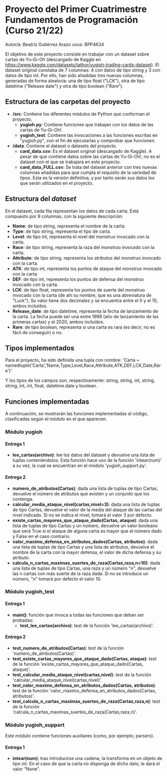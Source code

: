 # Proyecto del Primer Cuatrimestre Fundamentos de Programación (Curso 21/22)
Autor/a: Beatriz Gutiérrez Arazo   uvus: BPP4634

El objetivo de este proyecto consiste en trabajar con un dataset sobre cartas de Yu-Gi-Oh (descargado de Kaggle en https://www.kaggle.com/datasets/tathor/yugioh-trading-cards-dataset). El dataset original constaba de 7 columnas: 4 con datos de tipo string y 3 con datos de tipo int. Por ello, han sido añadidas tres nuevas columnas, generadas de forma aleatoria: una de tipo float ("LCK"), otra de tipo datetime ("Release date") y otra de tipo boolean ("Rare").

## Estructura de las carpetas del proyecto

* **/src**: Contiene los diferentes módulos de Python que conforman el proyecto.
  * **yugioh.py**: Contiene funciones que trabajan con los datos de las cartas de Yu-Gi-Oh!.
  * **yugioh_test**: Contiene las invocaciones a las funciones escritas en "yugioh.py", con el fin de ejecutarlas y comprobar que funcionen.
* **/data**: Contiene el dataset o datasets del proyecto.
  * **card_data.csv**: Es el dataset original (descargado de Kaggle). A pesar de que contiene datos sobre las cartas de Yu-Gi-Oh!, no es el dataset con el que se trabajará en este proyecto.
  * **card_data_FULL.csv**: Se trata del dataset anterior con tres nuevas columnas añadidas para que cumpla el requisito de la variedad de tipos. Esta es la versión definitiva, y por tanto serán sus datos los que serán utilizados en el proyecto.
  
## Estructura del *dataset*

En el dataset, cada fila representan los datos de cada carta. Está compuesto por 9 columnas, con la siguiente descripción:

* **Name**: de tipo string, representa el nombre de la carta.
* **Type**: de tipo string, representa el tipo de carta.
* **Level**: de tipo int, representa el nivel del monstruo invocado con la carta.
* **Race**: de tipo string, representa la raza del monstruo invocado con la carta.
* **Attribute**: de tipo string, representa los atributos del monstruo invocado con la carta.
* **ATK**: de tipo int, representa los puntos de ataque del monstruo invocado con la carta.
* **DEF**: de tipo int, representa los puntos de defensa del monstruo invocado con la carta.
* **LCK**: de tipo float, representa los puntos de suerte del monstruo invocado con la carta (de ahí su nombre, que es una abreviatura de "Luck"). Su valor tiene dos decimales y se encuentra entre el 0 y el 10, ambos incluídos.
* **Release_date**: de tipo datetime, representa la fecha de lanzamiento de la carta. La fecha puede ser una entre 1999 (año de lanzamiento de las primeras cartas) y el 2020, ambos incluídos.
* **Rare**: de tipo boolean, representa si una carta es rara (es decir, no es fácil de conseguir) o no.

## Tipos implementados

Para el proyecto, ha sido definida una tupla con nombre:
'Carta = namedtuple('Carta','Name,Type,Level,Race,Attribute,ATK,DEF,LCK,Date,Rare')'

Y los tipos de los campos son, respectivamente: string, string, int, string, string, int, int, float, datetime.date y boolean.

## Funciones implementadas

A continuación, se mostrarán las funciones implementadas al código, clasificadas según el módulo en el que aparecen.

### Módulo yugioh

#### Entrega 1
* **lee_cartas(archivo)**: lee los datos del dataset y devuelve una lista de tuplas conteniéndolos. Esta función hace uso de la función 'intear(num)' a su vez, la cual se encuentran en el módulo 'yugioh_support.py'.
#### Entrega 2
* **numero_de_atributos(Cartas)**: dada una lista de tuplas de tipo Cartas, devuelve el número de atributos que existen y un conjunto que los contenga.
* **calcular_media_ataque_nivel(cartas,nivel=3)**: dada una lista de tuplas de tipo Cartas, devuelve el valor de la media del ataque de las cartas del nivel indicado. Si no se indica el nivel, tomará el valor 3 por defecto.
* **existe_cartas_mayores_que_ataque_dado(Cartas, ataque)**: dada una lista de tuplas de tipo Cartas y un número, devuelve un valor booleano que será True si el ataque de alguna carta es mayor que el número dado y False en el caso contrario.
* **valor_maximo_defensa_en_atributos_dados(Cartas, atributos)**: dada una lista de tuplas de tipo Cartas y una lista de atributos, devuelve el nombre de la carta con la mayor defensa, el valor de dicha defensa y su atributo.
* **calcula_n_cartas_maximas_suertes_de_raza(Cartas,raza,n=10)**: dada una lista de tuplas de tipo Cartas, una raza y un número "n", devuelve las n cartas con más suerte de la raza dada. Si no se introduce un número, "n" tomará por defecto el valor 10.

### Módulo yugioh_test

#### Entrega 1
* **main()**: función que invoca a todas las funciones que deban ser probadas:
  * **test_lee_cartas(archivo)**: test de la función 'lee_cartas(archivo)'.
#### Entrega 2
  * **test_numero_de_atributos(Cartas)**: test de la función 'numero_de_atributos(Cartas)'.
  * **test_existe_cartas_mayores_que_ataque_dado(Cartas, ataque)**: test de la función 'existe_cartas_mayores_que_ataque_dado(Cartas, ataque)'.
  * **test_calcular_media_ataque_nivel(cartas,nivel)**: test de la función 'calcular_media_ataque_nivel(cartas,nivel)'.
  * **test_valor_maximo_defensa_en_atributos_dados(Cartas, atributos)**: test de la función 'valor_maximo_defensa_en_atributos_dados(Cartas, atributos)'.
  * **test_calcula_n_cartas_maximas_suertes_de_raza(Cartas,raza,n)**: test de la función 'calcula_n_cartas_maximas_suertes_de_raza(Cartas,raza,n)'.

### Módulo yugioh_support

Este módulo contiene funciones auxiliares (como, por ejemplo, parsers).
#### Entrega 1
* **intear(num)**: tras introducirse una cadena, la transforma en un objeto de tipo int. En el caso de que la carta no disponga de dicho dato, le dará el valor "None".
